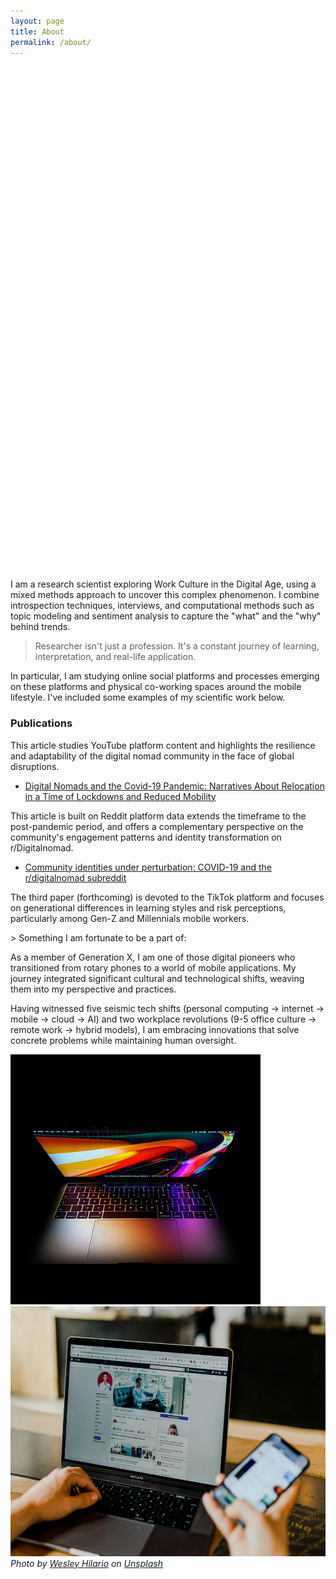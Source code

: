 ```yaml
---
layout: page
title: About
permalink: /about/
---
```

<div style="background-image: url('/images/03-1.jpg'); background-size: contain; background-position: center; height: 800px; margin-bottom: 20px; background-repeat: no-repeat;">
</div>
I am a research scientist exploring Work Culture in the Digital Age, using a mixed methods approach to uncover this complex phenomenon. I combine introspection techniques, interviews, and computational methods such as topic modeling and sentiment analysis to capture the "what" and the "why" behind trends.

> Researcher isn't just a profession. It's a constant journey of learning, interpretation, and real-life application.

In particular, I am studying online social platforms and processes emerging on these platforms and physical co-working spaces around the mobile lifestyle. I've included some examples of my scientific work below.

<div class="publications">
    <h3>Publications</h3>
This article studies YouTube platform content and highlights the resilience and adaptability of the digital nomad community in the face of global disruptions. 
    <ul>
      <li><a href="https://journals.sagepub.com/doi/full/10.1177/20563051221084958" target="_blank">Digital Nomads and the Covid-19 Pandemic: Narratives About Relocation in a Time of Lockdowns and Reduced Mobility </a></li>
    </ul>

  This article is built on Reddit platform data extends the timeframe to the post-pandemic period, and offers a complementary perspective on the community's engagement patterns and identity transformation on r/Digitalnomad.
  <ul>
      <li><a href="https://firstmonday.org/ojs/index.php/fm/article/view/12725/10744" target="_blank">Community identities under perturbation: COVID-19 and the r/digitalnomad subreddit</a></li>
  </ul>
  The third paper (forthcoming) is devoted to the TikTok platform and focuses on generational differences in learning styles and risk perceptions, particularly among Gen-Z and Millennials mobile workers.
    <ul>
    </ul>
  </div>
> Something I am fortunate to be a part of: 

As a member of Generation X, I am one of those digital pioneers who transitioned from rotary phones to a world of mobile applications. My journey integrated significant cultural and technological shifts, weaving them into my perspective and practices.

Having witnessed five seismic tech shifts (personal computing → internet → mobile → cloud → AI) and two workplace revolutions (9-5 office culture → remote work → hybrid models), I am embracing innovations that solve concrete problems while maintaining human oversight.
 
<div class="gallery-box">
  <div class="gallery">
    <img src="/images/05-2.jpg" style="height: 400px; width: auto;">
    <img src="/images/05-1.jpg" style="height: 400px; width: auto;">
  </div>
  <em>Photo by <a href="https://unsplash.com/@wesley_squared?utm_content=creditCopyText&utm_medium=referral&utm_source=unsplash">Wesley Hilario</a> on <a href="https://unsplash.com/photos/person-holding-black-rotary-telephone-CNSH-JGEwtI?utm_content=creditCopyText&utm_medium=referral&utm_source=unsplash">Unsplash</a>
</em>
</div>





